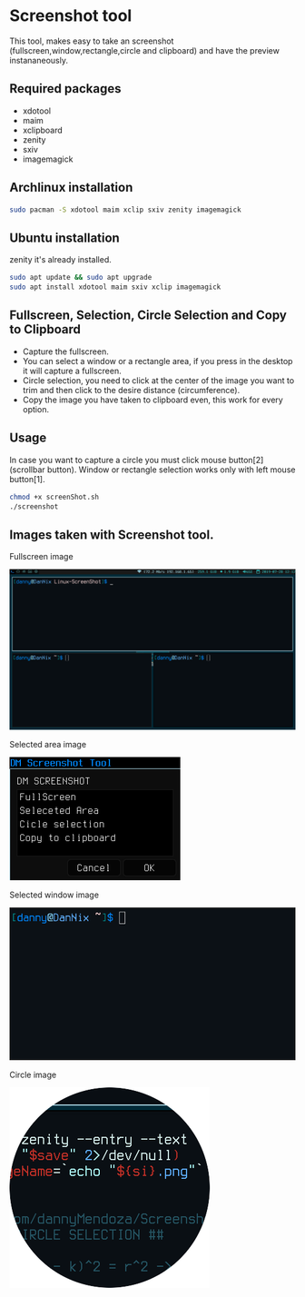 # Screenshot tool

This tool, makes easy to take an screenshot (fullscreen,window,rectangle,circle and clipboard) and have the preview instananeously.

## Required packages

* xdotool
* maim
* xclipboard
* zenity
* sxiv
* imagemagick

## Archlinux installation

```bash
sudo pacman -S xdotool maim xclip sxiv zenity imagemagick
```

## Ubuntu installation

zenity it's already installed.

```bash
sudo apt update && sudo apt upgrade
sudo apt install xdotool maim sxiv xclip imagemagick
```

## Fullscreen, Selection, Circle Selection and Copy to Clipboard

* Capture the fullscreen.
* You can select a window or a rectangle area, if you press in the desktop it will capture a fullscreen.
* Circle selection, you need to click at the center of the image you want to trim and then click to the desire distance (circumference). 
* Copy the image you have taken to clipboard even, this work for every option.

## Usage

In case you want to capture a circle you must click mouse button[2] (scrollbar button).
Window or rectangle selection works only with left mouse button[1].
```bash
chmod +x screenShot.sh
./screenshot
```


## Images taken with Screenshot tool.

Fullscreen image


![fullscreen](testImages/fullscreen.png)

Selected area image


![WindowSelection](testImages/selected.png)

Selected window image


![SelectedArea](testImages/window.png)

Circle image


![SelectedArea](testImages/circle.png)
